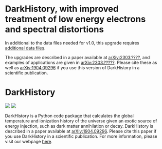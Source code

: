 # DarkHistory, with improved treatment of low energy electrons and spectral distortions

In additional to the data files needed for v1.0, this upgrade requires [additional data files](https://doi.org/10.5281/zenodo.7651517).

The upgrades are described in a paper available at [arXiv:2303.????](https://arxiv.org/abs/2303.????), and examples of applications are given in [arXiv:2303.?????](https://arxiv.org/abs/2303.?????). Please cite these as well as [arXiv:1904.09296](https://arxiv.org/abs/1904.09296) if you use this version of DarkHistory in a scientific publication.

# DarkHistory

[<img src="https://travis-ci.org/hongwanliu/DarkHistory.svg?branch=development">](https://travis-ci.org/hongwanliu/DarkHistory)
[<img src="https://readthedocs.org/projects/darkhistory/badge/?version=development">](https://readthedocs.org/projects/darkhistory/)

DarkHistory is a Python code package that calculates the global temperature and ionization history of the universe given an exotic source of energy injection, such as dark matter annihilation or decay. DarkHistory is described in a paper available at [arXiv:1904.09296](https://arxiv.org/abs/1904.09296). Please cite this paper if you use DarkHistory in a scientific publication. For more information, please visit our webpage [here](https://darkhistory.readthedocs.io).
